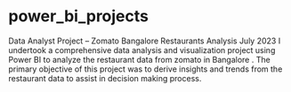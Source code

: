 # power_bi_projects
Data Analyst Project – Zomato Bangalore Restaurants Analysis July 2023
I undertook a comprehensive data analysis and visualization project using Power BI to analyze the 
restaurant data from zomato in Bangalore . The primary objective of this project was to derive insights
and trends from the restaurant data to assist in decision making process.
